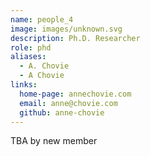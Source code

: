 ```yaml
---
name: people_4
image: images/unknown.svg
description: Ph.D. Researcher
role: phd
aliases:
  - A. Chovie
  - A Chovie
links:
  home-page: annechovie.com
  email: anne@chovie.com
  github: anne-chovie
---
```


TBA by new member
